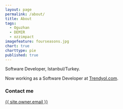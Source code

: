 ```yaml
---
layout: page
permalink: /about/
title: About
tags:
  - Oguzhan
  - DEMIR
  - ozzimpact
imagefeature: fourseasons.jpg
chart: true
charttype: pie
published: true
---
```

Software Developer, Istanbul/Turkey.

Now working as a Software Developer at [Trendyol.com](http://www.trendyol.com/).

### Contact me

<a href="mailto:{{ site.owner.email }}">{{ site.owner.email }}</a>
